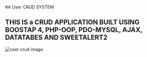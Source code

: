 #A User CRUD SYSTEM
## THIS IS a CRUD APPLICATION BUILT USING BOOSTAP 4, PHP-OOP, PDO-MYSQL, AJAX, DATATABES AND SWEETALERT2


![user crud image]([https://i.im.ge/2024/04/10/Wnal7p.image.png](https://i.im.ge/2024/04/10/Wnal7p.image.png))

